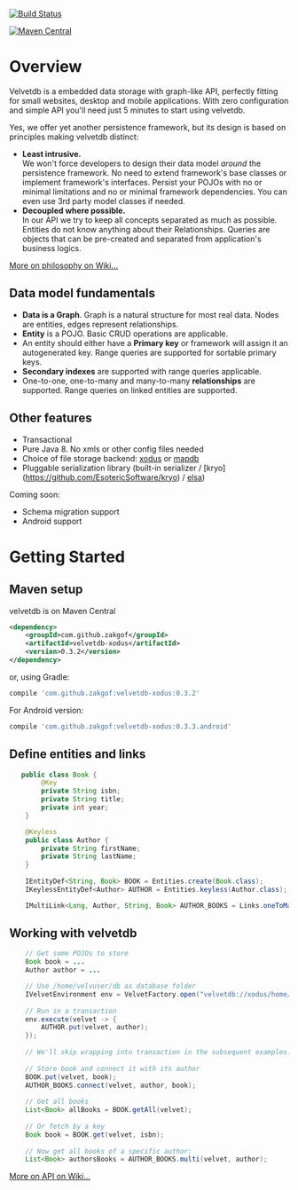 [![Build Status](https://travis-ci.org/zakgof/velvetdb.svg?branch=master)](https://travis-ci.org/zakgof/velvetdb)

[![Maven Central](https://maven-badges.herokuapp.com/maven-central/com.github.zakgof/velvetdb-core/badge.svg)](https://maven-badges.herokuapp.com/maven-central/com.github.zakgof/velvetdb-core)

# Overview

Velvetdb is a embedded data storage with graph-like API, perfectly fitting for small websites, desktop and mobile applications.
With zero configuration and simple API you'll need just 5 minutes to start using velvetdb.

Yes, we offer yet another persistence framework, but its design is based on principles making velvetdb distinct:
- **Least intrusive.**  
 We won't force developers to design their data model *around* the persistence framework. No need to extend framework's base classes or implement framework's interfaces. Persist your POJOs with no or minimal limitations and no or minimal framework dependencies. You can even use 3rd party model classes if needed.
- **Decoupled where possible.**  
 In our API we try to keep all concepts separated as much as possible. Entities do not know anything about their Relationships. Queries are objects that can be pre-created and separated from application's business logics.

[More on philosophy on Wiki...](https://github.com/zakgof/velvetdb/wiki/VelvetDB-vs-traditional-approach)

## Data model fundamentals
- **Data is a Graph**. Graph is a natural structure for most real data. Nodes are entities, edges represent relationships.
- **Entity** is a POJO. Basic CRUD operations are applicable.
- An entity should either have a **Primary key** or framework will assign it an autogenerated key. Range queries are supported for sortable primary keys.
- **Secondary indexes** are supported with range queries applicable.
- One-to-one, one-to-many and many-to-many **relationships** are supported. Range queries on linked entities are supported.

## Other features

- Transactional
- Pure Java 8. No xmls or other config files needed
- Choice of file storage backend: [xodus](https://github.com/JetBrains/xodus) or [mapdb](https://github.com/jankotek/mapdb)
- Pluggable serialization library (built-in serializer / [kryo] (https://github.com/EsotericSoftware/kryo) / [elsa](https://github.com/jankotek/elsa))

Coming soon:
- Schema migration support
- Android support

# Getting Started

## Maven setup

velvetdb is on Maven Central

```xml
<dependency>
    <groupId>com.github.zakgof</groupId>
    <artifactId>velvetdb-xodus</artifactId>
    <version>0.3.2</version>
</dependency>
```
or, using Gradle:
```groovy
compile 'com.github.zakgof:velvetdb-xodus:0.3.2'    
```

For Android version:

```groovy
compile 'com.github.zakgof:velvetdb-xodus:0.3.3.android'    
```



## Define entities and links
```java
   public class Book {
        @Key
        private String isbn;
        private String title;
        private int year;
    }

    @Keyless
    public class Author {
        private String firstName;
        private String lastName;
    }
    
    IEntityDef<String, Book> BOOK = Entities.create(Book.class);
    IKeylessEntityDef<Author> AUTHOR = Entities.keyless(Author.class);

    IMultiLink<Long, Author, String, Book> AUTHOR_BOOKS = Links.oneToMany(AUTHOR, BOOKS);
```
## Working with velvetdb
```java
    // Get some POJOs to store
    Book book = ...
    Author author = ...

    // Use /home/velvuser/db as database folder
    IVelvetEnvironment env = VelvetFactory.open("velvetdb://xodus/home/velvuser/db"));
    
    // Run in a transaction
    env.execute(velvet -> {
    	AUTHOR.put(velvet, author);
    });
       
    // We'll skip wrapping into transaction in the subsequent examples.
    
    // Store book and connect it with its author
    BOOK.put(velvet, book);
    AUTHOR_BOOKS.connect(velvet, author, book);
    
    // Get all books
    List<Book> allBooks = BOOK.getAll(velvet);
    
    // Or fetch by a key
    Book book = BOOK.get(velvet, isbn);
    
    // Now get all books of a specific author:
    List<Book> authorsBooks = AUTHOR_BOOKS.multi(velvet, author);
```

[More on API on Wiki...](https://github.com/zakgof/velvetdb/wiki/Getting-started)
